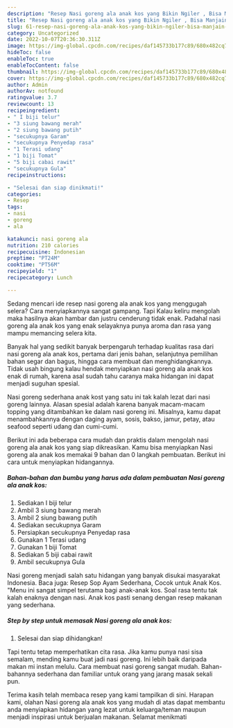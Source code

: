 ```yaml
---
description: "Resep Nasi goreng ala anak kos yang Bikin Ngiler , Bisa Manjain Lidah"
title: "Resep Nasi goreng ala anak kos yang Bikin Ngiler , Bisa Manjain Lidah"
slug: 61-resep-nasi-goreng-ala-anak-kos-yang-bikin-ngiler-bisa-manjain-lidah
category: Uncategorized
date: 2022-10-07T20:36:30.311Z
image: https://img-global.cpcdn.com/recipes/daf145733b177c89/680x482cq70/nasi-goreng-ala-anak-kos-foto-resep-utama.jpg
hideToc: false
enableToc: true
enableTocContent: false
thumbnail: https://img-global.cpcdn.com/recipes/daf145733b177c89/680x482cq70/nasi-goreng-ala-anak-kos-foto-resep-utama.jpg
cover: https://img-global.cpcdn.com/recipes/daf145733b177c89/680x482cq70/nasi-goreng-ala-anak-kos-foto-resep-utama.jpg
author: Admin
authorAv: notfound
ratingvalue: 3.7
reviewcount: 13
recipeingredient:
- " I biji telur"
- "3 siung bawang merah"
- "2 siung bawang putih"
- "secukupnya Garam"
- "secukupnya Penyedap rasa"
- "1 Terasi udang"
- "1 biji Tomat"
- "5 biji cabai rawit"
- "secukupnya Gula"
recipeinstructions:

- "Selesai dan siap dinikmati!"
categories:
- Resep
tags:
- nasi
- goreng
- ala

katakunci: nasi goreng ala 
nutrition: 210 calories
recipecuisine: Indonesian
preptime: "PT24M"
cooktime: "PT56M"
recipeyield: "1"
recipecategory: Lunch

---
```



Sedang mencari ide resep nasi goreng ala anak kos yang menggugah selera? Cara menyiapkannya sangat gampang. Tapi Kalau keliru mengolah maka hasilnya akan hambar dan justru cenderung tidak enak. Padahal nasi goreng ala anak kos yang enak selayaknya punya aroma dan rasa yang mampu memancing selera kita.


Banyak hal yang sedikit banyak berpengaruh terhadap kualitas rasa dari nasi goreng ala anak kos, pertama dari jenis bahan, selanjutnya pemilihan bahan segar dan bagus, hingga cara membuat dan menghidangkannya. Tidak usah bingung kalau hendak menyiapkan nasi goreng ala anak kos enak di rumah, karena asal sudah tahu caranya maka hidangan ini dapat menjadi suguhan spesial.

Nasi goreng sederhana anak kost yang satu ini tak kalah lezat dari nasi goreng lainnya. Alasan spesial adalah karena banyak macam-macam topping yang ditambahkan ke dalam nasi goreng ini. Misalnya, kamu dapat menambahkannya dengan daging ayam, sosis, bakso, jamur, petay, atau seafood seperti udang dan cumi-cumi.


Berikut ini ada beberapa cara mudah dan praktis dalam mengolah nasi goreng ala anak kos yang siap dikreasikan. Kamu bisa menyiapkan Nasi goreng ala anak kos memakai 9 bahan dan 0 langkah pembuatan. Berikut ini cara untuk menyiapkan hidangannya.

<!--inarticleads1-->

##### Bahan-bahan dan bumbu yang harus ada dalam pembuatan Nasi goreng ala anak kos:

1. Sediakan  I biji telur
1. Ambil 3 siung bawang merah
1. Ambil 2 siung bawang putih
1. Sediakan secukupnya Garam
1. Persiapkan secukupnya Penyedap rasa
1. Gunakan 1 Terasi udang
1. Gunakan 1 biji Tomat
1. Sediakan 5 biji cabai rawit
1. Ambil secukupnya Gula


Nasi goreng menjadi salah satu hidangan yang banyak disukai masyarakat Indonesia. Baca juga: Resep Sop Ayam Sederhana, Cocok untuk Anak Kos. &#34;Menu ini sangat simpel terutama bagi anak-anak kos. Soal rasa tentu tak kalah enaknya dengan nasi. Anak kos pasti senang dengan resep makanan yang sederhana. 

<!--inarticleads2-->

##### Step by step untuk memasak Nasi goreng ala anak kos:


1. Selesai dan siap dihidangkan!

Tapi tentu tetap memperhatikan cita rasa. Jika kamu punya nasi sisa semalam, mending kamu buat jadi nasi goreng. Ini lebih baik daripada makan mi instan melulu. Cara membuat nasi goreng sangat mudah. Bahan-bahannya sederhana dan familiar untuk orang yang jarang masak sekali pun. 

Terima kasih telah membaca resep yang kami tampilkan di sini. Harapan kami, olahan Nasi goreng ala anak kos yang mudah di atas dapat membantu anda menyiapkan hidangan yang lezat untuk keluarga/teman maupun menjadi inspirasi untuk berjualan makanan. Selamat menikmati
